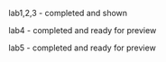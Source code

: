 lab1,2,3 - completed and shown

lab4 - completed and ready for preview

lab5 - completed and ready for preview
